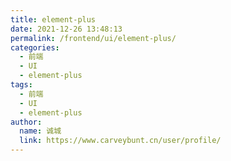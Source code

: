 ```yaml
---
title: element-plus
date: 2021-12-26 13:48:13
permalink: /frontend/ui/element-plus/
categories: 
  - 前端
  - UI
  - element-plus
tags: 
  - 前端
  - UI
  - element-plus
author: 
  name: 诚城
  link: https://www.carveybunt.cn/user/profile/
---
```

